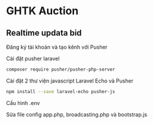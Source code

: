 # GHTK Auction

## Realtime updata bid

Đăng ký tài khoản và tạo kênh với Pusher

Cài đặt pusher laravel
```bash
composer require pusher/pusher-php-server
```
Cài đặt 2 thư viện javascript Laravel Echo và Pusher
```bash
npm install --save laravel-echo pusher-js
```
Cấu hình .env

Sửa file config app.php, broadcasting.php và bootstrap.js





